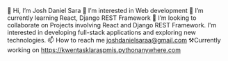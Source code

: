 👋 Hi, I’m Josh Daniel Sara
👀 I’m interested in Web development
🌱 I’m currently learning React, Django REST Framework
💞️ I’m looking to collaborate on Projects involving React and Django REST Framework. I'm interested in developing full-stack applications and exploring new technologies.
📫 How to reach me joshdanielsaraa@gmail.com
⚒Currently working on https://kwentasklaraspmis.pythonanywhere.com

<!---
josh-zanecoder/josh-zanecoder is a ✨ special ✨ repository because its `README.md` (this file) appears on your GitHub profile.
You can click the Preview link to take a look at your changes.
--->
